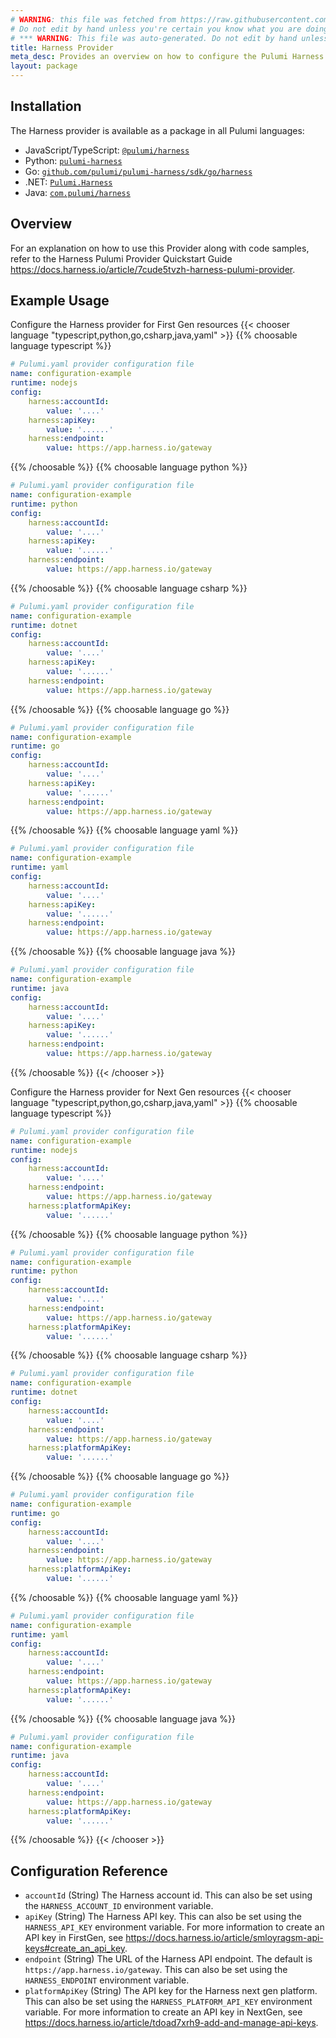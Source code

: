 ```yaml
---
# WARNING: this file was fetched from https://raw.githubusercontent.com/pulumi/pulumi-harness/v0.7.1/docs/_index.md
# Do not edit by hand unless you're certain you know what you are doing!
# *** WARNING: This file was auto-generated. Do not edit by hand unless you're certain you know what you are doing! ***
title: Harness Provider
meta_desc: Provides an overview on how to configure the Pulumi Harness provider.
layout: package
---
```

## Installation

The Harness provider is available as a package in all Pulumi languages:

* JavaScript/TypeScript: [`@pulumi/harness`](https://www.npmjs.com/package/@pulumi/harness)
* Python: [`pulumi-harness`](https://pypi.org/project/pulumi-harness/)
* Go: [`github.com/pulumi/pulumi-harness/sdk/go/harness`](https://github.com/pulumi/pulumi-harness)
* .NET: [`Pulumi.Harness`](https://www.nuget.org/packages/Pulumi.Harness)
* Java: [`com.pulumi/harness`](https://central.sonatype.com/artifact/com.pulumi/harness)
## Overview

For an explanation on how to use this Provider along with code samples, refer to the Harness Pulumi Provider Quickstart Guide <https://docs.harness.io/article/7cude5tvzh-harness-pulumi-provider>.
## Example Usage

Configure the Harness provider for First Gen resources
{{< chooser language "typescript,python,go,csharp,java,yaml" >}}
{{% choosable language typescript %}}
```yaml
# Pulumi.yaml provider configuration file
name: configuration-example
runtime: nodejs
config:
    harness:accountId:
        value: '....'
    harness:apiKey:
        value: '......'
    harness:endpoint:
        value: https://app.harness.io/gateway

```

{{% /choosable %}}
{{% choosable language python %}}
```yaml
# Pulumi.yaml provider configuration file
name: configuration-example
runtime: python
config:
    harness:accountId:
        value: '....'
    harness:apiKey:
        value: '......'
    harness:endpoint:
        value: https://app.harness.io/gateway

```

{{% /choosable %}}
{{% choosable language csharp %}}
```yaml
# Pulumi.yaml provider configuration file
name: configuration-example
runtime: dotnet
config:
    harness:accountId:
        value: '....'
    harness:apiKey:
        value: '......'
    harness:endpoint:
        value: https://app.harness.io/gateway

```

{{% /choosable %}}
{{% choosable language go %}}
```yaml
# Pulumi.yaml provider configuration file
name: configuration-example
runtime: go
config:
    harness:accountId:
        value: '....'
    harness:apiKey:
        value: '......'
    harness:endpoint:
        value: https://app.harness.io/gateway

```

{{% /choosable %}}
{{% choosable language yaml %}}
```yaml
# Pulumi.yaml provider configuration file
name: configuration-example
runtime: yaml
config:
    harness:accountId:
        value: '....'
    harness:apiKey:
        value: '......'
    harness:endpoint:
        value: https://app.harness.io/gateway

```

{{% /choosable %}}
{{% choosable language java %}}
```yaml
# Pulumi.yaml provider configuration file
name: configuration-example
runtime: java
config:
    harness:accountId:
        value: '....'
    harness:apiKey:
        value: '......'
    harness:endpoint:
        value: https://app.harness.io/gateway

```

{{% /choosable %}}
{{< /chooser >}}

Configure the Harness provider for Next Gen resources
{{< chooser language "typescript,python,go,csharp,java,yaml" >}}
{{% choosable language typescript %}}
```yaml
# Pulumi.yaml provider configuration file
name: configuration-example
runtime: nodejs
config:
    harness:accountId:
        value: '....'
    harness:endpoint:
        value: https://app.harness.io/gateway
    harness:platformApiKey:
        value: '......'

```

{{% /choosable %}}
{{% choosable language python %}}
```yaml
# Pulumi.yaml provider configuration file
name: configuration-example
runtime: python
config:
    harness:accountId:
        value: '....'
    harness:endpoint:
        value: https://app.harness.io/gateway
    harness:platformApiKey:
        value: '......'

```

{{% /choosable %}}
{{% choosable language csharp %}}
```yaml
# Pulumi.yaml provider configuration file
name: configuration-example
runtime: dotnet
config:
    harness:accountId:
        value: '....'
    harness:endpoint:
        value: https://app.harness.io/gateway
    harness:platformApiKey:
        value: '......'

```

{{% /choosable %}}
{{% choosable language go %}}
```yaml
# Pulumi.yaml provider configuration file
name: configuration-example
runtime: go
config:
    harness:accountId:
        value: '....'
    harness:endpoint:
        value: https://app.harness.io/gateway
    harness:platformApiKey:
        value: '......'

```

{{% /choosable %}}
{{% choosable language yaml %}}
```yaml
# Pulumi.yaml provider configuration file
name: configuration-example
runtime: yaml
config:
    harness:accountId:
        value: '....'
    harness:endpoint:
        value: https://app.harness.io/gateway
    harness:platformApiKey:
        value: '......'

```

{{% /choosable %}}
{{% choosable language java %}}
```yaml
# Pulumi.yaml provider configuration file
name: configuration-example
runtime: java
config:
    harness:accountId:
        value: '....'
    harness:endpoint:
        value: https://app.harness.io/gateway
    harness:platformApiKey:
        value: '......'

```

{{% /choosable %}}
{{< /chooser >}}
## Configuration Reference

- `accountId` (String) The Harness account id. This can also be set using the `HARNESS_ACCOUNT_ID` environment variable.
- `apiKey` (String) The Harness API key. This can also be set using the `HARNESS_API_KEY` environment variable. For more information to create an API key in FirstGen, see <https://docs.harness.io/article/smloyragsm-api-keys#create_an_api_key>.
- `endpoint` (String) The URL of the Harness API endpoint. The default is `https://app.harness.io/gateway`. This can also be set using the `HARNESS_ENDPOINT` environment variable.
- `platformApiKey` (String) The API key for the Harness next gen platform. This can also be set using the `HARNESS_PLATFORM_API_KEY` environment variable. For more information to create an API key in NextGen, see <https://docs.harness.io/article/tdoad7xrh9-add-and-manage-api-keys>.